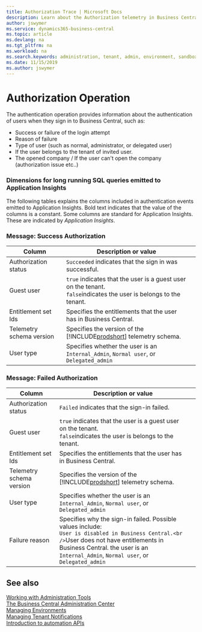 ```yaml
---
title: Authorization Trace | Microsoft Docs
description: Learn about the Authorization telemetry in Business Central  
author: jswymer
ms.service: dynamics365-business-central
ms.topic: article
ms.devlang: na
ms.tgt_pltfrm: na
ms.workload: na
ms.search.keywords: administration, tenant, admin, environment, sandbox, telemetry
ms.date: 11/15/2019
ms.author: jswymer
---
```


# Authorization Operation

The authentication operation provides information about the authentication of users when they sign in to Business Central, such as:

- Success or failure of the login attempt
- Reason of failure
- Type of user (such as normal, administrator, or delegated user) 
- If the user belongs to the tenant of invited user. 
- The opened company / If the user can't open the company (authorization issue etc..) 

### <a name="LRSQLQuery"></a>Dimensions for long running SQL queries emitted to Application Insights

The following tables explains the columns included in authentication events emitted to Application Insights. Bold text indicates that the value of the columns is a constant. Some columns are standard for Application Insights. These are indicated by *Application Insights*.

### Message: Success Authorization

|Column|Description or value||
|---------|-----|-----------|
|Authorization status|`Succeeded` indicates that the sign in was successful.|
|Guest user|`true` indicates that the user is a guest user on the tenant.<br />`false`indicates the user is belongs to the tenant.||
|Entitlement set Ids |Specifies the entitlements that the user has in Business Central.||
|Telemetry schema version|Specifies the version of the [!INCLUDE[prodshort](../developer/includes/prodshort.md)] telemetry schema. ||
|User type|Specifies whether the user is an `Internal_Admin`, `Normal user`, or `Delegated_admin`||


### Message: Failed Authorization

|Column|Description or value||
|---------|-----|-----------|
|Authorization status|`Failed` indicates that the sign-in failed.|
|Guest user|`true` indicates that the user is a guest user on the tenant.<br />`false`indicates the user is belongs to the tenant.||
|Entitlement set Ids |Specifies the entitlements that the user has in Business Central.||
|Telemetry schema version|Specifies the version of the [!INCLUDE[prodshort](../developer/includes/prodshort.md)] telemetry schema. ||
|User type|Specifies whether the user is an `Internal_Admin`, `Normal user`, or `Delegated_admin`||
|Failure reason|Specifies why the sign-in failed. Possible values include:<br /> `User is disabled in Business Central.<br />`User does not have entitlements in Business Central. the user is an `Internal_Admin`, `Normal user`, or `Delegated_admin`||


## See also

[Working with Administration Tools](administration.md)  
[The Business Central Administration Center](tenant-admin-center.md)  
[Managing Environments](tenant-admin-center-environments.md)  
[Managing Tenant Notifications](tenant-admin-center-notifications.md)  
[Introduction to automation APIs](itpro-introduction-to-automation-apis.md)  
